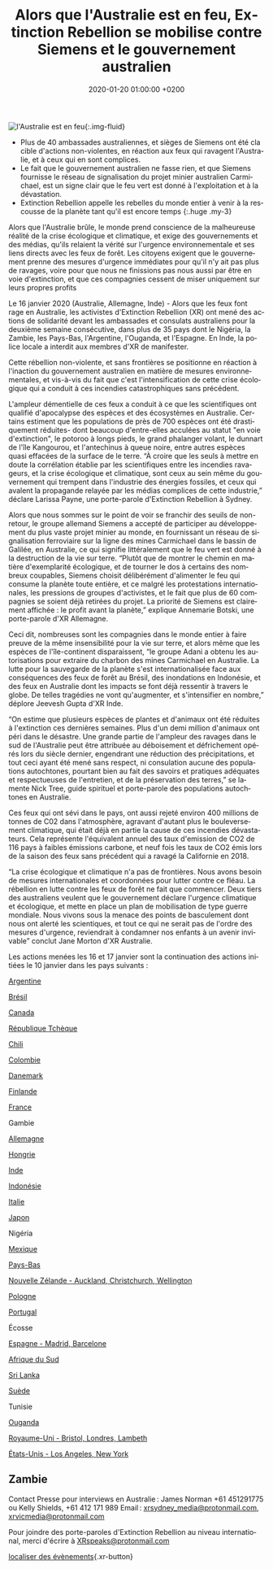 ﻿---
layout: page-small-width
lang: fr
title: "Alors que l'Australie est en feu, Extinction Rebellion se mobilise contre Siemens et le gouvernement australien"
slug: australia-fires-siemens
date: 2020-01-20 01:00:00 +0200
categories:
  - press
published: true
header-class : "bg-black text-light-gray"
banner: 
seoImage : /assets/img/press/2020/01/15/siemens.jpg
---
![l'Australie est en
feu](/assets/img/press/2020/01/15/siemens.jpg){:.img-fluid}

- Plus de 40 ambassades australiennes, et sièges de Siemens ont été cla
cible d'actions non-violentes, en réaction aux feux qui ravagent
l'Australie, et à ceux qui en sont complices.
- Le fait que le gouvernement australien ne fasse rien, et que Siemens
fournisse le réseau de signalisation du projet minier australien Carmichael,
est un signe clair que le feu vert est donné à l'exploitation et à la
dévastation.
- Extinction Rebellion appelle les rebelles du monde entier à venir à la
rescousse de la planète tant qu'il est encore temps
{:.huge .my-3}

Alors que l'Australie brûle, le monde prend conscience de la malheureuse
réalité de la crise écologique et climatique, et exige des gouvernements et
des médias, qu'ils relaient la vérité sur l'urgence environnementale et ses
liens directs avec les feux de forêt. Les citoyens exigent que le
gouvernement prenne des mesures d'urgence immédiates pour qu'il n'y ait pas
plus de ravages, voire pour que nous ne finissions pas nous aussi par être
en voie d'extinction, et que ces compagnies cessent de miser uniquement sur
leurs propres profits

Le 16 janvier 2020 (Australie, Allemagne, Inde) - Alors que les feux font
rage en Australie, les activistes d'Extinction Rebellion (XR) ont mené des
actions de solidarité devant les ambassades et consulats australiens pour la
deuxième semaine consécutive, dans plus de 35 pays dont le Nigéria, la
Zambie, les Pays-Bas, l'Argentine, l'Ouganda, et l'Espagne. En Inde, la
police locale a interdit aux membres d'XR de manifester.

Cette rébellion non-violente, et sans frontières se positionne en réaction à
l'inaction du gouvernement australien en matière de mesures
environnementales, et vis-à-vis du fait que c'est l'intensification de cette
crise écologique qui a conduit à ces incendies catastrophiques sans
précédent.

L'ampleur démentielle de ces feux a conduit à ce que les scientifiques ont
qualifié d'apocalypse des espèces et des écosystèmes en Australie. Certains
estiment que les populations de près de 700 espèces ont été drastiquement
réduites- dont beaucoup d'entre-elles acculées au statut "en voie
d'extinction", le potoroo à longs pieds, le grand phalanger volant, le
dunnart de l'île Kangourou, et l'antechinus à queue noire, entre autres
espèces quasi effacées de la surface de le terre. “À croire que les seuls à
mettre en doute la corrélation établie par les scientifiques entre les
incendies ravageurs, et la crise écologique et climatique, sont ceux au sein
même du gouvernement qui trempent dans l'industrie des énergies fossiles, et
ceux qui avalent la propagande relayée par les médias complices de cette
industrie,” déclare Larissa Payne, une porte-parole d'Extinction Rebellion à
Sydney.

Alors que nous sommes sur le point de voir se franchir des seuils de
non-retour, le groupe allemand Siemens a accepté de participer au
développement du plus vaste projet minier au monde, en fournissant un réseau
de signalisation ferroviaire sur la ligne des mines Carmichael dans le
bassin de Galilée, en Australie, ce qui signifie littéralement que le feu
vert est donné à la destruction de la vie sur terre. “Plutôt que de montrer
le chemin en matière d'exemplarité écologique, et de tourner le dos à
certains des nombreux coupables, Siemens choisit délibérément d'alimenter le
feu qui consume la planète toute entière, et ce malgré les protestations
internationales, les pressions de groupes d'activistes, et le fait que plus
de 60 compagnies se soient déjà retirées du projet. La priorité de Siemens
est clairement affichée : le profit avant la planète,” explique Annemarie
Botski, une porte-parole d'XR Allemagne.

Ceci dit, nombreuses sont les compagnies dans le monde entier à faire preuve
de la même insensibilité pour la vie sur terre, et alors même que les
espèces de l'île-continent disparaissent, “le groupe Adani a obtenu les
autorisations pour extraire du charbon des mines Carmichael en Australie. La
lutte pour la sauvegarde de la planète s'est internationalisée face aux
conséquences des feux de forêt au Brésil, des inondations en Indonésie, et
des feux en Australie dont les impacts se font déjà ressentir à travers le
globe. De telles tragédies ne vont qu'augmenter, et s'intensifier en
nombre,” déplore Jeevesh Gupta d'XR Inde.

“On estime que plusieurs espèces de plantes et d'animaux ont été réduites à
l'extinction ces dernières semaines. Plus d'un demi million d'animaux ont
péri dans le désastre. Une grande partie de l'ampleur des ravages dans le
sud de l'Australie peut être attribuée au déboisement et défrichement opérés
lors du siècle dernier, engendrant une réduction des précipitations, et tout
ceci ayant été mené sans respect, ni consulation aucune des populations
autochtones, pourtant bien au fait des savoirs et pratiques adéquates et
respectueuses de l'entretien, et de la préservation des terres,” se lamente
Nick Tree, guide spirituel et porte-parole des populations autochtones en
Australie.

Ces feux qui ont sévi dans le pays, ont aussi rejeté environ 400 millions de
tonnes de C02 dans l'atmosphère, agravant d'autant plus le bouleversement
climatique, qui était déjà en partie la cause de ces incendies
dévastateurs. Cela représente l'équivalent annuel des taux d'emission de CO2
de 116 pays à faibles émissions carbone, et neuf fois les taux de CO2 émis
lors de la saison des feux sans précédent qui a ravagé la Californie en
2018.

 “La crise écologique et climatique n'a pas de frontières. Nous avons besoin de mesures internationales et coordonnées pour lutter contre ce fléau. La rébellion en lutte contre les feux de forêt ne fait que commencer. Deux tiers des australiens veulent que le gouvernement déclare l'urgence climatique et écologique, et mette en place un plan de mobilisation de type guerre mondiale. Nous vivons sous la menace des points de basculement dont nous ont alerté les scientiques, et tout ce qui ne serait pas de l'ordre des mesures d'urgence, reviendrait à condamner nos enfants à un avenir invivable” conclut Jane Morton d'XR Australie.
 
Les actions menées les 16 et 17 janvier sont la continuation des actions
initiées le 10 janvier dans les pays suivants :


[Argentine](https://rebellion.global/groups/ar-argentina/)

[Brésil](https://rebellion.global/groups/br-brazil/)

[Canada](https://rebellion.global/groups/ca-canada/)

[République Tchèque](https://rebellion.global/groups/cz-czech-republic/)

[Chili](https://rebellion.global/groups/cl-chile/)

[Colombie](https://rebellion.global/groups/co-colombia/)

[Danemark](https://rebellion.global/groups/dk-denmark/)

[Finlande](https://rebellion.global/groups/fi-finland/)

[France](https://rebellion.global/groups/fr-france/)

Gambie

[Allemagne](https://rebellion.global/groups/de-germany/)

[Hongrie](https://rebellion.global/groups/hu-hungary/)

[Inde](https://rebellion.global/groups/in-india/)

[Indonésie](https://rebellion.global/groups/id-indonesia/)

[Italie](https://rebellion.global/groups/it-italy/)

[Japon](https://rebellion.global/groups/jp-japan/)

Nigéria

[Mexique](https://rebellion.global/groups/mx-mexico/)

[Pays-Bas](https://rebellion.global/groups/nl-netherlands/)

[Nouvelle Zélande - Auckland, Christchurch,
Wellington](https://rebellion.global/groups/nz-new-zealand/)

[Pologne](https://rebellion.global/groups/pl-poland/)

[Portugal](https://rebellion.global/groups/pt-portugal/)

Écosse

[Espagne - Madrid, Barcelone](https://rebellion.global/groups/es-spain/)

[Afrique du Sud](https://rebellion.global/groups/za-south-africa/)

[Sri Lanka](https://rebellion.global/groups/lk-sri-lanka/)

[Suède](https://rebellion.global/groups/se-sweden/)

Tunisie

[Ouganda](https://rebellion.global/groups/ug-uganda/)

[Royaume-Uni - Bristol, Londres,
Lambeth](https://rebellion.global/groups/gb-united-kingdom/)

[États-Unis - Los Angeles, New
York](https://rebellion.global/groups/us-united-states/)

Zambie  
--------
Contact Presse pour interviews en Australie : James Norman +61 451291775 ou
Kelly Shields, +61 412 171 989
Email : xrsydney_media@protonmail.com, xrvicmedia@protonmail.com

Pour joindre des porte-paroles d'Extinction Rebellion au niveau
international, merci d'écrire à XRspeaks@protonmail.com

 [localiser des évènements](/events){.xr-button}

